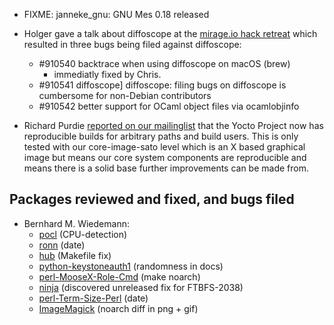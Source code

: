 * FIXME: janneke_gnu: GNU Mes 0.18 released

* Holger gave a talk about diffoscope at the [mirage.io hack retreat](https://retreat.mirage.io) which resulted in three bugs being filed against diffoscope:
  - #910540 backtrace when using diffoscope on macOS (brew)
    - immediatly fixed by Chris.
  - #910541 diffoscope] diffoscope: filing bugs on diffoscope is cumbersome for non-Debian contributors
  - #910542 better support for OCaml object files via ocamlobjinfo

* Richard Purdie [reported on our mailinglist](https://lists.reproducible-builds.org/pipermail/rb-general/2018-October/001203.html) 
  that the Yocto Project now has reproducible builds for arbitrary paths and
  build users. This is only tested with our core-image-sato level which is an
  X based graphical image but means our core system components are reproducible
  and means there is a solid base further improvements can be made from.

Packages reviewed and fixed, and bugs filed
-------------------------------------------

* Bernhard M. Wiedemann:
    * [pocl](https://github.com/pocl/pocl/pull/667) (CPU-detection)
    * [ronn](https://github.com/kamontat/ronn/pull/3) (date)
    * [hub](https://github.com/github/hub/pull/1892) (Makefile fix)
    * [python-keystoneauth1](https://bugs.launchpad.net/keystoneauth/+bug/1796899) (randomness in docs)
    * [perl-MooseX-Role-Cmd](https://build.opensuse.org/request/show/640849) (make noarch)
    * [ninja](https://github.com/ninja-build/ninja/commit/5fcdcf95cb62ab3d593c36ef90df27cef63874a1#r30852768) (discovered unreleased fix for FTBFS-2038)
    * [perl-Term-Size-Perl](https://rt.cpan.org/Public/Bug/Display.html?id=127333) (date)
    * [ImageMagick](https://github.com/ImageMagick/ImageMagick/issues/1332) (noarch diff in png + gif)
